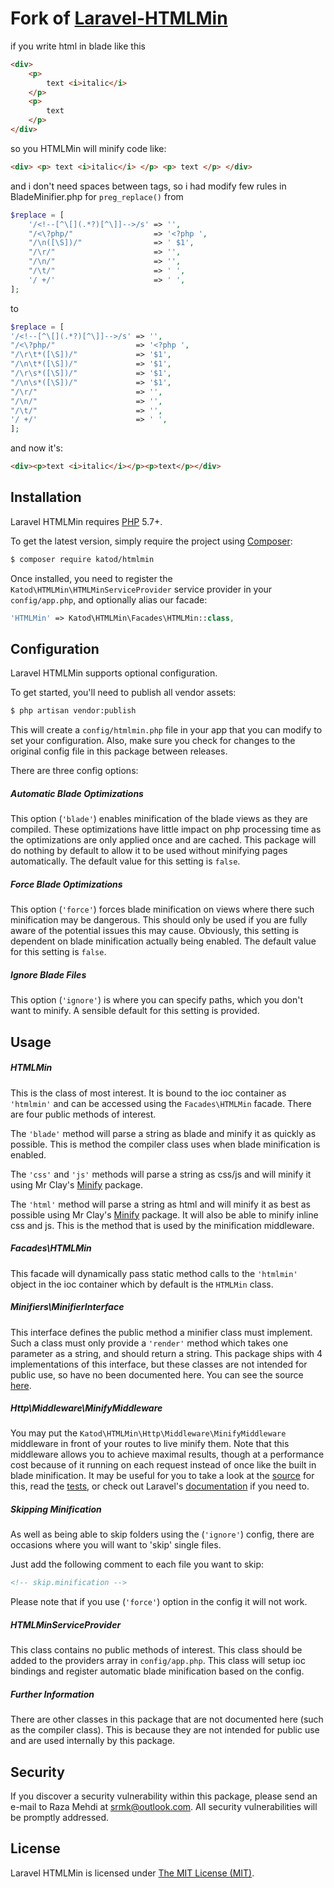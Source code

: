 Fork of [Laravel-HTMLMin](https://github.com/HTMLMin/Laravel-HTMLMin)
===============

if you write html in blade like this

```html
<div>
	<p>
		text <i>italic</i>
	</p>
	<p>
		text
	</p>
</div>
```

so you HTMLMin will minify code like:

```html
<div> <p> text <i>italic</i> </p> <p> text </p> </div>
```
and i don't need spaces between tags, so i had modify few rules in BladeMinifier.php for ```preg_replace()```
from
```php
$replace = [
    '/<!--[^\[](.*?)[^\]]-->/s' => '',
    "/<\?php/"                  => '<?php ',
    "/\n([\S])/"                => ' $1',
    "/\r/"                      => '',
    "/\n/"                      => '',
    "/\t/"                      => ' ',
    '/ +/'                      => ' ',
];
```
to
```php
$replace = [
'/<!--[^\[](.*?)[^\]]-->/s' => '',
"/<\?php/"                  => '<?php ',
"/\r\t*([\S])/"             => '$1',
"/\n\t*([\S])/"             => '$1',
"/\r\s*([\S])/"             => '$1',
"/\n\s*([\S])/"             => '$1',
"/\r/"                      => '',
"/\n/"                      => '',
"/\t/"                      => '',
'/ +/'                      => ' ',
];
```

and now it's:

```html
<div><p>text <i>italic</i></p><p>text</p></div>
```


## Installation

Laravel HTMLMin requires [PHP](https://php.net) 5.7+.

To get the latest version, simply require the project using [Composer](https://getcomposer.org):

```bash
$ composer require katod/htmlmin
```

Once installed, you need to register the `Katod\HTMLMin\HTMLMinServiceProvider` service provider in your `config/app.php`, and optionally alias our facade:

```php
'HTMLMin' => Katod\HTMLMin\Facades\HTMLMin::class,
```


## Configuration

Laravel HTMLMin supports optional configuration.

To get started, you'll need to publish all vendor assets:

```bash
$ php artisan vendor:publish
```

This will create a `config/htmlmin.php` file in your app that you can modify to set your configuration. Also, make sure you check for changes to the original config file in this package between releases.

There are three config options:

##### Automatic Blade Optimizations

This option (`'blade'`) enables minification of the blade views as they are compiled. These optimizations have little impact on php processing time as the optimizations are only applied once and are cached. This package will do nothing by default to allow it to be used without minifying pages automatically. The default value for this setting is `false`.

##### Force Blade Optimizations

This option (`'force'`) forces blade minification on views where there such minification may be dangerous. This should only be used if you are fully aware of the potential issues this may cause. Obviously, this setting is dependent on blade minification actually being enabled. The default value for this setting is `false`.

##### Ignore Blade Files

This option (`'ignore'`) is where you can specify paths, which you don't want to minify. A sensible default for this setting is provided.


## Usage

##### HTMLMin

This is the class of most interest. It is bound to the ioc container as `'htmlmin'` and can be accessed using the `Facades\HTMLMin` facade. There are four public methods of interest.

The `'blade'` method will parse a string as blade and minify it as quickly as possible. This is method the compiler class uses when blade minification is enabled.

The `'css'` and `'js'` methods will parse a string as css/js and will minify it using Mr Clay's [Minify](https://github.com/mrclay/minify) package.

The `'html'` method will parse a string as html and will minify it as best as possible using Mr Clay's [Minify](https://github.com/mrclay/minify) package. It will also be able to minify inline css and js. This is the method that is used by the minification middleware.

##### Facades\HTMLMin

This facade will dynamically pass static method calls to the `'htmlmin'` object in the ioc container which by default is the `HTMLMin` class.

##### Minifiers\MinifierInterface

This interface defines the public method a minifier class must implement. Such a class must only provide a `'render'` method which takes one parameter as a string, and should return a string. This package ships with 4 implementations of this interface, but these classes are not intended for public use, so have no been documented here. You can see the source [here](https://github.com/HTMLMin/Laravel-HTMLMin/tree/master/src/Minifiers).

##### Http\Middleware\MinifyMiddleware

You may put the `Katod\HTMLMin\Http\Middleware\MinifyMiddleware` middleware in front of your routes to live minify them. Note that this middleware allows you to achieve maximal results, though at a performance cost because of it running on each request instead of once like the built in blade minification. It may be useful for you to take a look at the [source](https://github.com/HTMLMin/Laravel-HTMLMin/blob/master/src/Http/Middleware/MinifyMiddleware.php) for this, read the [tests](https://github.com/HTMLMin/Laravel-HTMLMin/blob/master/tests/Functional/MiddlewareTest.php), or check out Laravel's [documentation](http://laravel.com/docs/5.1/middleware) if you need to.

##### Skipping Minification

As well as being able to skip folders using the (`'ignore'`) config, there are occasions where you will want to 'skip' single files.

Just add the following comment to each file you want to skip:

```html
<!-- skip.minification -->
```

Please note that if you use (`'force'`) option in the config it will not work.

##### HTMLMinServiceProvider

This class contains no public methods of interest. This class should be added to the providers array in `config/app.php`. This class will setup ioc bindings and register automatic blade minification based on the config.

##### Further Information

There are other classes in this package that are not documented here (such as the compiler class). This is because they are not intended for public use and are used internally by this package.


## Security

If you discover a security vulnerability within this package, please send an e-mail to Raza Mehdi at srmk@outlook.com. All security vulnerabilities will be promptly addressed.


## License

Laravel HTMLMin is licensed under [The MIT License (MIT)](LICENSE).
